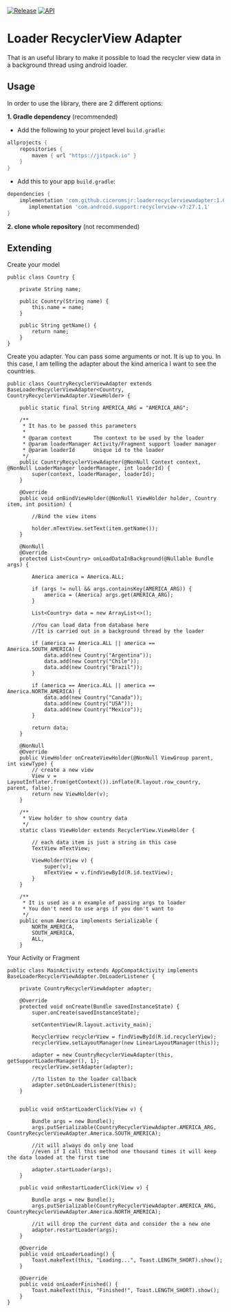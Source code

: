 [![Release](https://jitpack.io/v/ciceromsjr/loaderrecyclerviewadapter.svg)](https://jitpack.io/#ciceromsjr/loaderrecyclerviewadapter)
[![API](https://img.shields.io/badge/API-15%2B-green.svg?style=flat)](https://android-arsenal.com/api?level=15)

# Loader RecyclerView Adapter

That is an useful library to make it possible to load the recycler view data in a background thread using android loader.

Usage
-----

In order to use the library, there are 2 different options:

**1. Gradle dependency** (recommended)

  -  Add the following to your project level `build.gradle`:
 
```gradle
allprojects {
	repositories {
		maven { url "https://jitpack.io" }
	}
}
```
  -  Add this to your app `build.gradle`:
 
```gradle
dependencies {
	implementation 'com.github.ciceromsjr:loaderrecyclerviewadapter:1.0'
       implementation 'com.android.support:recyclerview-v7:27.1.1'
}
```
	
**2. clone whole repository** (not recommended)


Extending
-----

Create your model

``` 
public class Country {

    private String name;

    public Country(String name) {
        this.name = name;
    }

    public String getName() {
        return name;
    }
}
```

Create you adapter.
You can pass some arguments or not. It is up to you.
In this case, I am telling the adapter about the kind america I want to see the countries.


```
public class CountryRecyclerViewAdapter extends BaseLoaderRecyclerViewAdapter<Country, CountryRecyclerViewAdapter.ViewHolder> {

    public static final String AMERICA_ARG = "AMERICA_ARG";

    /**
     * It has to be passed this parameters
     *
     * @param context       The context to be used by the loader
     * @param loaderManager Activity/Fragment support loader manager
     * @param loaderId      Unique id to the loader
     */
    public CountryRecyclerViewAdapter(@NonNull Context context, @NonNull LoaderManager loaderManager, int loaderId) {
        super(context, loaderManager, loaderId);
    }

    @Override
    public void onBindViewHolder(@NonNull ViewHolder holder, Country item, int position) {

        //Bind the view items

        holder.mTextView.setText(item.getName());
    }

    @NonNull
    @Override
    protected List<Country> onLoadDataInBackground(@Nullable Bundle args) {

        America america = America.ALL;

        if (args != null && args.containsKey(AMERICA_ARG)) {
            america = (America) args.get(AMERICA_ARG);
        }

        List<Country> data = new ArrayList<>();

        //You can load data from database here
        //It is carried out in a background thread by the loader

        if (america == America.ALL || america == America.SOUTH_AMERICA) {
            data.add(new Country("Argentina"));
            data.add(new Country("Chile"));
            data.add(new Country("Brazil"));
        }

        if (america == America.ALL || america == America.NORTH_AMERICA) {
            data.add(new Country("Canada"));
            data.add(new Country("USA"));
            data.add(new Country("Mexico"));
        }

        return data;
    }

    @NonNull
    @Override
    public ViewHolder onCreateViewHolder(@NonNull ViewGroup parent, int viewType) {
        // create a new view
        View v = LayoutInflater.from(getContext()).inflate(R.layout.row_country, parent, false);
        return new ViewHolder(v);
    }

    /**
     * View holder to show country data
     */
    static class ViewHolder extends RecyclerView.ViewHolder {

        // each data item is just a string in this case
        TextView mTextView;

        ViewHolder(View v) {
            super(v);
            mTextView = v.findViewById(R.id.textView);
        }
    }

    /**
     * It is used as a n example of passing args to loader
     * You don't need to use args if you don't want to
     */
    public enum America implements Serializable {
        NORTH_AMERICA,
        SOUTH_AMERICA,
        ALL,
    }
```


Your Activity or Fragment

```
public class MainActivity extends AppCompatActivity implements BaseLoaderRecyclerViewAdapter.OnLoaderListener {

    private CountryRecyclerViewAdapter adapter;

    @Override
    protected void onCreate(Bundle savedInstanceState) {
        super.onCreate(savedInstanceState);

        setContentView(R.layout.activity_main);

        RecyclerView recyclerView = findViewById(R.id.recyclerView);
        recyclerView.setLayoutManager(new LinearLayoutManager(this));

        adapter = new CountryRecyclerViewAdapter(this, getSupportLoaderManager(), 1);
        recyclerView.setAdapter(adapter);

        //to listen to the loader callback
        adapter.setOnLoaderListener(this);
    }


    public void onStartLoaderClick(View v) {

        Bundle args = new Bundle();
        args.putSerializable(CountryRecyclerViewAdapter.AMERICA_ARG, CountryRecyclerViewAdapter.America.SOUTH_AMERICA);

        //it will always do only one load
        //even if I call this method one thousand times it will keep the data loaded at the first time

        adapter.startLoader(args);
    }

    public void onRestartLoaderClick(View v) {

        Bundle args = new Bundle();
        args.putSerializable(CountryRecyclerViewAdapter.AMERICA_ARG, CountryRecyclerViewAdapter.America.NORTH_AMERICA);

        //it will drop the current data and consider the a new one
        adapter.restartLoader(args);
    }

    @Override
    public void onLoaderLoading() {
        Toast.makeText(this, "Loading...", Toast.LENGTH_SHORT).show();
    }

    @Override
    public void onLoaderFinished() {
        Toast.makeText(this, "Finished!", Toast.LENGTH_SHORT).show();
    }
}

```

